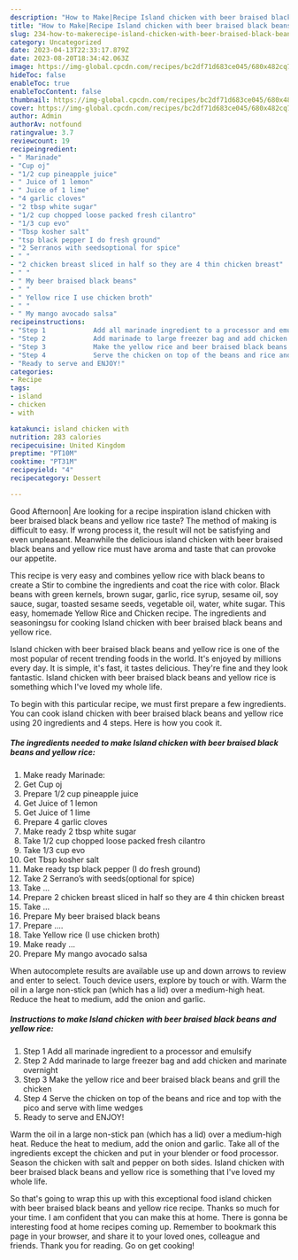 ```yaml
---
description: "How to Make|Recipe Island chicken with beer braised black beans and yellow rice {That is Special"
title: "How to Make|Recipe Island chicken with beer braised black beans and yellow rice {That is Special"
slug: 234-how-to-makerecipe-island-chicken-with-beer-braised-black-beans-and-yellow-rice-that-is-special
category: Uncategorized
date: 2023-04-13T22:33:17.879Z
date: 2023-08-20T18:34:42.063Z
image: https://img-global.cpcdn.com/recipes/bc2df71d683ce045/680x482cq70/island-chicken-with-beer-braised-black-beans-and-yellow-rice-recipe-main-photo.jpg
hideToc: false
enableToc: true
enableTocContent: false
thumbnail: https://img-global.cpcdn.com/recipes/bc2df71d683ce045/680x482cq70/island-chicken-with-beer-braised-black-beans-and-yellow-rice-recipe-main-photo.jpg
cover: https://img-global.cpcdn.com/recipes/bc2df71d683ce045/680x482cq70/island-chicken-with-beer-braised-black-beans-and-yellow-rice-recipe-main-photo.jpg
author: Admin
authorAv: notfound
ratingvalue: 3.7
reviewcount: 19
recipeingredient:
- " Marinade"
- "Cup oj"
- "1/2 cup pineapple juice"
- " Juice of 1 lemon"
- " Juice of 1 lime"
- "4 garlic cloves"
- "2 tbsp white sugar"
- "1/2 cup chopped loose packed fresh cilantro"
- "1/3 cup evo"
- "Tbsp kosher salt"
- "tsp black pepper I do fresh ground"
- "2 Serranos with seedsoptional for spice"
- " "
- "2 chicken breast sliced in half so they are 4 thin chicken breast"
- " "
- " My beer braised black beans"
- " "
- " Yellow rice I use chicken broth"
- " "
- " My mango avocado salsa"
recipeinstructions:
- "Step 1            Add all marinade ingredient to a processor and emulsify"
- "Step 2            Add marinade to large freezer bag and add chicken and marinate overnight"
- "Step 3            Make the yellow rice and beer braised black beans and grill the chicken"
- "Step 4            Serve the chicken on top of the beans and rice and top with the pico and serve with lime wedges"
- "Ready to serve and ENJOY!"
categories:
- Recipe
tags:
- island
- chicken
- with

katakunci: island chicken with 
nutrition: 283 calories
recipecuisine: United Kingdom
preptime: "PT10M"
cooktime: "PT31M"
recipeyield: "4"
recipecategory: Dessert

---
```



Good Afternoon| Are looking for a recipe inspiration island chicken with beer braised black beans and yellow rice taste? The method of making is difficult to easy. If wrong process it, the result will not be satisfying and even unpleasant. Meanwhile the delicious island chicken with beer braised black beans and yellow rice must have aroma and taste that can provoke our appetite.





This recipe is very easy and combines yellow rice with black beans to create a Stir to combine the ingredients and coat the rice with color. Black beans with green kernels, brown sugar, garlic, rice syrup, sesame oil, soy sauce, sugar, toasted sesame seeds, vegetable oil, water, white sugar. This easy, homemade Yellow Rice and Chicken recipe. The ingredients and seasoningsu for cooking Island chicken with beer braised black beans and yellow rice.

Island chicken with beer braised black beans and yellow rice is one of the most popular of recent trending foods in the world. It's enjoyed by millions every day. It is simple, it's fast, it tastes delicious. They're fine and they look fantastic. Island chicken with beer braised black beans and yellow rice is something which I've loved my whole life.


To begin with this particular recipe, we must first prepare a few ingredients. You can cook island chicken with beer braised black beans and yellow rice using 20 ingredients and 4 steps. Here is how you cook it.

<!--inarticleads1-->

##### The ingredients needed to make Island chicken with beer braised black beans and yellow rice:

1. Make ready  Marinade:
1. Get Cup oj
1. Prepare 1/2 cup pineapple juice
1. Get  Juice of 1 lemon
1. Get  Juice of 1 lime
1. Prepare 4 garlic cloves
1. Make ready 2 tbsp white sugar
1. Take 1/2 cup chopped loose packed fresh cilantro
1. Take 1/3 cup evo
1. Get Tbsp kosher salt
1. Make ready tsp black pepper (I do fresh ground)
1. Take 2 Serrano’s with seeds(optional for spice)
1. Take  ...
1. Prepare 2 chicken breast sliced in half so they are 4 thin chicken breast
1. Take  ...
1. Prepare  My beer braised black beans
1. Prepare  ....
1. Take  Yellow rice (I use chicken broth)
1. Make ready  ...
1. Prepare  My mango avocado salsa


When autocomplete results are available use up and down arrows to review and enter to select. Touch device users, explore by touch or with. Warm the oil in a large non-stick pan (which has a lid) over a medium-high heat. Reduce the heat to medium, add the onion and garlic. 

<!--inarticleads2-->

##### Instructions to make Island chicken with beer braised black beans and yellow rice:

1. Step 1            Add all marinade ingredient to a processor and emulsify
1. Step 2            Add marinade to large freezer bag and add chicken and marinate overnight
1. Step 3            Make the yellow rice and beer braised black beans and grill the chicken
1. Step 4            Serve the chicken on top of the beans and rice and top with the pico and serve with lime wedges
1. Ready to serve and ENJOY!

Warm the oil in a large non-stick pan (which has a lid) over a medium-high heat. Reduce the heat to medium, add the onion and garlic. Take all of the ingredients except the chicken and put in your blender or food processor. Season the chicken with salt and pepper on both sides. Island chicken with beer braised black beans and yellow rice is something that I&#39;ve loved my whole life. 

So that's going to wrap this up with this exceptional food island chicken with beer braised black beans and yellow rice recipe. Thanks so much for your time. I am confident that you can make this at home. There is gonna be interesting food at home recipes coming up. Remember to bookmark this page in your browser, and share it to your loved ones, colleague and friends. Thank you for reading. Go on get cooking!
